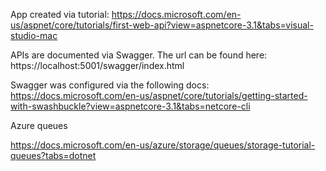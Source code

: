 

App created via tutorial: https://docs.microsoft.com/en-us/aspnet/core/tutorials/first-web-api?view=aspnetcore-3.1&tabs=visual-studio-mac


APIs are documented via Swagger. The url can be found here: https://localhost:5001/swagger/index.html


Swagger was configured via the following docs:
https://docs.microsoft.com/en-us/aspnet/core/tutorials/getting-started-with-swashbuckle?view=aspnetcore-3.1&tabs=netcore-cli



Azure queues

https://docs.microsoft.com/en-us/azure/storage/queues/storage-tutorial-queues?tabs=dotnet


